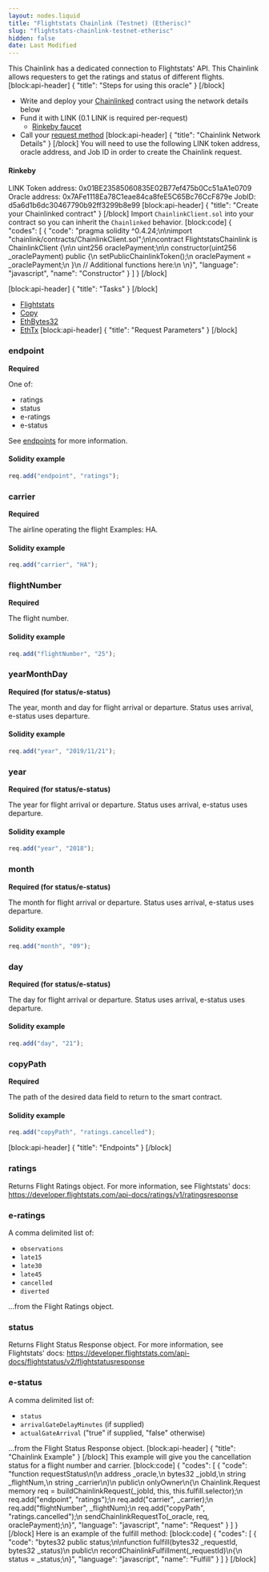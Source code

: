 ```yaml
---
layout: nodes.liquid
title: "Flightstats Chainlink (Testnet) (Etherisc)"
slug: "flightstats-chainlink-testnet-etherisc"
hidden: false
date: Last Modified
---
```

This Chainlink has a dedicated connection to Flightstats' API. This Chainlink allows requesters to get the ratings and status of different flights.
[block:api-header]
{
  "title": "Steps for using this oracle"
}
[/block]
- Write and deploy your [Chainlinked](doc:create-a-chainlinked-project)  contract using the network details below
- Fund it with LINK (0.1 LINK is required per-request)
  - <a href="https://rinkeby.chain.link/" target="_blank">Rinkeby faucet</a>
- Call your [request method](#section-chainlink-example) 
[block:api-header]
{
  "title": "Chainlink Network Details"
}
[/block]
You will need to use the following LINK token address, oracle address, and Job ID in order to create the Chainlink request.

#### Rinkeby
LINK Token address: 0x01BE23585060835E02B77ef475b0Cc51aA1e0709
Oracle address: 0x7AFe1118Ea78C1eae84ca8feE5C65Bc76CcF879e
JobID: d5a6d1b6dc30467790b92ff3299b8e99
[block:api-header]
{
  "title": "Create your Chainlinked contract"
}
[/block]
Import `ChainlinkClient.sol` into your contract so you can inherit the `Chainlinked` behavior.
[block:code]
{
  "codes": [
    {
      "code": "pragma solidity ^0.4.24;\n\nimport \"chainlink/contracts/ChainlinkClient.sol\";\n\ncontract FlightstatsChainlink is ChainlinkClient {\n\n  uint256 oraclePayment;\n\n  constructor(uint256 _oraclePayment) public {\n    setPublicChainlinkToken();\n    oraclePayment = _oraclePayment;\n  }\n  // Additional functions here:\n  \n}",
      "language": "javascript",
      "name": "Constructor"
    }
  ]
}
[/block]

[block:api-header]
{
  "title": "Tasks"
}
[/block]
- [Flightstats](doc:external-adapters)
- [Copy](doc:adapters#section-copy)
- [EthBytes32](doc:adapters#section-ethbytes32)
- [EthTx](doc:adapters#section-ethtx)
[block:api-header]
{
  "title": "Request Parameters"
}
[/block]
### endpoint

**Required**

One of:

* ratings
* status
* e-ratings
* e-status

See [endpoints](#section-endpoints) for more information.

#### Solidity example

```javascript
req.add("endpoint", "ratings");
```

### carrier

**Required**

The airline operating the flight
Examples: HA.

#### Solidity example

```javascript
req.add("carrier", "HA");
```

### flightNumber

**Required**

The flight number.

#### Solidity example

```javascript
req.add("flightNumber", "25");
```

### yearMonthDay

**Required (for status/e-status)**

The year, month and day for flight arrival or departure.
Status uses arrival, e-status uses departure.

#### Solidity example

```javascript
req.add("year", "2019/11/21");
```

### year

**Required (for status/e-status)**

The year for flight arrival or departure.
Status uses arrival, e-status uses departure.

#### Solidity example

```javascript
req.add("year", "2018");
```

### month

**Required (for status/e-status)**

The month for flight arrival or departure.
Status uses arrival, e-status uses departure.

#### Solidity example

```javascript
req.add("month", "09");
```

### day

**Required (for status/e-status)**

The day for flight arrival or departure.
Status uses arrival, e-status uses departure.

#### Solidity example

```javascript
req.add("day", "21");
```

### copyPath

**Required**

The path of the desired data field to return to the smart contract.

#### Solidity example

```javascript
req.add("copyPath", "ratings.cancelled");
```
[block:api-header]
{
  "title": "Endpoints"
}
[/block]
### ratings

Returns Flight Ratings object. For more information, see Flightstats' docs: https://developer.flightstats.com/api-docs/ratings/v1/ratingsresponse

### e-ratings

A comma delimited list of:

* `observations`
* `late15`
* `late30`
* `late45`
* `cancelled`
* `diverted`

...from the Flight Ratings object.

### status

Returns Flight Status Response object. For more information, see Flightstats' docs: https://developer.flightstats.com/api-docs/flightstatus/v2/flightstatusresponse

### e-status

A comma delimited list of:

* `status`
* `arrivalGateDelayMinutes` (if supplied)
* `actualGateArrival` ("true" if supplied, "false" otherwise)

...from the Flight Status Response object.
[block:api-header]
{
  "title": "Chainlink Example"
}
[/block]
This example will give you the cancellation status for a flight number and carrier.
[block:code]
{
  "codes": [
    {
      "code": "function requestStatus\n(\n  address _oracle,\n  bytes32 _jobId,\n  string _flightNum,\n  string _carrier\n)\n  public\n  onlyOwner\n{\n  Chainlink.Request memory req = buildChainlinkRequest(_jobId, this, this.fulfill.selector);\n  req.add(\"endpoint\", \"ratings\");\n  req.add(\"carrier\", _carrier);\n  req.add(\"flightNumber\", _flightNum);\n  req.add(\"copyPath\", \"ratings.cancelled\");\n  sendChainlinkRequestTo(_oracle, req, oraclePayment);\n}",
      "language": "javascript",
      "name": "Request"
    }
  ]
}
[/block]
Here is an example of the fulfill method:
[block:code]
{
  "codes": [
    {
      "code": "bytes32 public status;\n\nfunction fulfill(bytes32 _requestId, bytes32 _status)\n  public\n  recordChainlinkFulfillment(_requestId)\n{\n  status = _status;\n}",
      "language": "javascript",
      "name": "Fulfill"
    }
  ]
}
[/block]